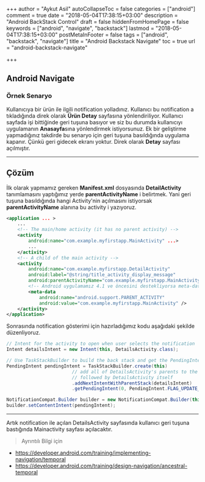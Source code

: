 +++
author = "Aykut Asil"
autoCollapseToc = false
categories = ["android"]
comment = true
date = "2018-05-04T17:38:15+03:00"
description = "Android BackStack Control"
draft = false
hiddenFromHomePage = false
keywords = ["android", "navigate", "backstack"]
lastmod = "2018-05-04T17:38:15+03:00"
postMetaInFooter = false
tags = ["android", "backstack", "navigate"]
title = "Android Backstack Navigate"
toc = true
url = "android-backstack-navigate"

+++
## Android Navigate

### Örnek Senaryo

Kullanıcıya bir ürün ile ilgili notification yolladınız. Kullanıcı bu notification a tıkladığında direk olarak **Ürün Detay** sayfasına yönlendiriliyor. Kullanıcı sayfada işi bittiğinde geri tuşuna basıyor ve siz bu durumda kullanıcıyı uygulamanın **Anasayfa**sına yönlendirmek istiyorsunuz. Ek bir geliştirme yapmadığınız takdirde bu senaryo için geri tuşuna basıldığında uygulama kapanır. Çünkü geri gidecek ekranı yoktur. Direk olarak **Detay** sayfası açılmıştır.

---

## Çözüm

İlk olarak yapmamız gereken **Manifest.xml** dosyasında **DetailActivity** tanımlamasını yaptığımız yerde **parentActivityName** i belirtmek. Yani geri tuşuna basıldığında hangi Activity'nin açılmasını istiyorsak **parentActivityName** alanına bu activity i yazıyoruz. 

```xml
<application ... >
    ...
    <!-- The main/home activity (it has no parent activity) -->
    <activity
        android:name="com.example.myfirstapp.MainActivity" ...>
        ...
    </activity>
    <!-- A child of the main activity -->
    <activity
        android:name="com.example.myfirstapp.DetailActivity"
        android:label="@string/title_activity_display_message"
        android:parentActivityName="com.example.myfirstapp.MainActivity" >
        <!-- Android uygulamamız 4.1 ve öncesini destekliyorsa meta-data ile de belirtmek durumundayız.-->
        <meta-data
            android:name="android.support.PARENT_ACTIVITY"
            android:value="com.example.myfirstapp.MainActivity" />
    </activity>
</application>
```

Sonrasında notification gösterimi için hazırladığımız kodu aşağıdaki şekilde düzenliyoruz.

```java
// Intent for the activity to open when user selects the notification
Intent detailsIntent = new Intent(this, DetailsActivity.class);

// Use TaskStackBuilder to build the back stack and get the PendingIntent
PendingIntent pendingIntent = TaskStackBuilder.create(this)
                        // add all of DetailsActivity's parents to the stack,
                        // followed by DetailsActivity itself
                        .addNextIntentWithParentStack(detailsIntent)
                        .getPendingIntent(0, PendingIntent.FLAG_UPDATE_CURRENT);

NotificationCompat.Builder builder = new NotificationCompat.Builder(this);
builder.setContentIntent(pendingIntent);
```

---

Artık notification ile açılan DetailsActivity sayfasında kullanıcı geri tuşuna bastığında Mainactivity sayfası açılacaktır.

> Ayrıntılı Bilgi için

- <https://developer.android.com/training/implementing-navigation/temporal>
- <https://developer.android.com/training/design-navigation/ancestral-temporal>
